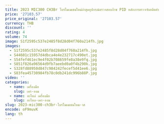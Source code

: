 ```yaml
---
title: 2023 MIC300 CH3Br โบรโมเมเธนใหม่ล่าสุดอุปกรณ์ตรวจสอบก๊าซ PID หลักการตรวจจับอดีตสำหรับก๊าซเชื้อเพลิงเทศบาล
price: '27103.57'
price_original: '27103.57'
currency: THB
discount: ''
rating: 4
volume: 74
image: S1f2595c537e2485f8d28d04f760a214fh.jpg
images:
  - S1f2595c537e2485f8d28d04f760a214fh.jpg
  - S44601c15957d4dbca4e4e232717c490et.jpg
  - S54fef461ec9e4f02b708659fe8a38e9fq.jpg
  - S851f826a96564d9fb7aeebd0a0f4b290k.jpg
  - S328fd88950d847c984242fecef5d41ee6.jpg
  - S83fea45730984fb78c0db241dc996b88P.jpg
video: ''
categories:
  - name: เครื่องมือ
    slug: เคร-องม
  - name: อะไหล่ เครื่องมือ
    slug: อะไหล-เคร-องม
slug: 2023-mic300-ch3br-โบรโมเมเธนใหม-าส
encode: oF9muvK
lang: th
---
```

  